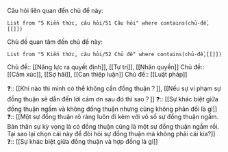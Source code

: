 Câu hỏi liên quan đến chủ đề này:
```dataview
List from "5 Kiến thức, câu hỏi/51 Câu hỏi" where contains(chủ-đề,[[]]) 
```

Chủ đề quan tâm đến chủ đề này:
```dataview
List from "5 Kiến thức, câu hỏi/52 Chủ đề" where contains(chủ-đề,[[]]) 
```
Chủ đề:: [[Năng lực ra quyết định]], [[Tự trị]], [[Nhân quyền]]
Chủ đề:: [[Cảm xúc]], [[Sợ hãi]], [[Can thiệp luận]]
Chủ đề:: [[Luật pháp]]
 
❓:: [[Khi nào thì mình có thể không cần đồng thuận？]], [[Nếu sự vi phạm sự đồng thuận sẽ dẫn đến lời cảm ơn sau đó thì sao？]]
❓:: [[Sự khác biệt giữa đồng thuận ngầm và không đồng thuận nhưng cũng không phản đối là gì]]
❓:: [[Một sự đồng thuận rõ ràng luôn đi kèm với vô số sự đồng thuận ngầm. Bản thân sự kỳ vọng là có đồng thuận cũng là một sự đồng thuận ngầm rồi. Tại sao lại chọn cái này để đòi hỏi sự đồng thuận mà không phải cái kia?]]
❓:: [[Sự khác biệt giữa đồng thuận và hợp đồng là gì]] 
